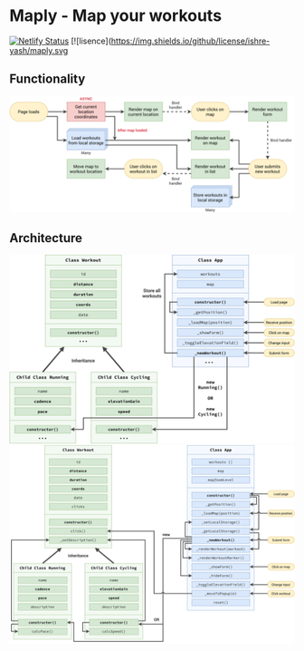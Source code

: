 # Maply - Map your workouts

[![Netlify Status](https://api.netlify.com/api/v1/badges/4f4aaa2b-2aca-4dd4-bc72-c9f12bd53d84/deploy-status)](https://app.netlify.com/sites/maply/deploys)
[![lisence](https://img.shields.io/github/license/ishre-yash/maply.svg

## Functionality
<img src="/Mapty-flowchart.png">

## Architecture
<img src="/Mapty-architecture-part-1.png">
<img src="/Mapty-architecture-final.png">
